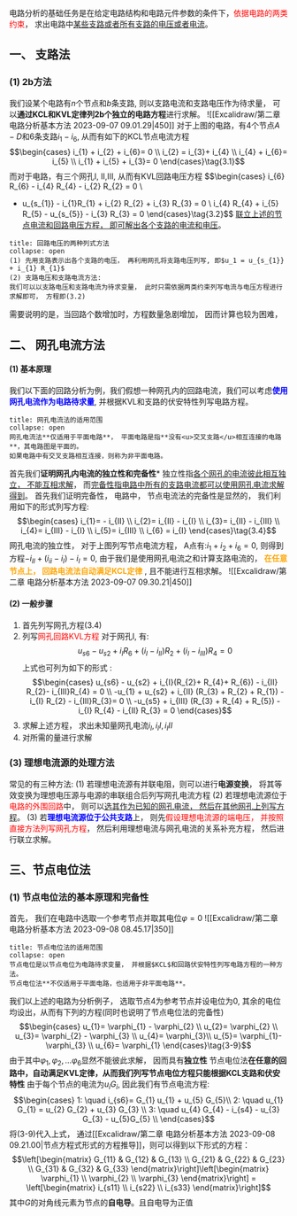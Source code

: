 电路分析的基础任务是在给定电路结构和电路元件参数的条件下，<mark style="background: transparent; color: red">依据电路的两类约束</mark>， 求出电路中<u>某些支路或者所有支路的电压或者电流</u>。

## 一、 支路法
### (1) 2b方法 
我们设某个电路有$n$个节点和$b$条支路, 则以支路电流和支路电压作为待求量， 可以**通过KCL和KVL定律列2b个独立的电路方程**进行求解。
![[Excalidraw/第二章 电路分析基本方法 2023-09-07 09.01.29|450]]
对于上图的电路，有4个节点$A -  D$和6条支路$i_1 - i_6$, 从而有如下的KCL节点电流方程
$$\begin{cases}
i_{1} + i_{2} + i_{6}= 0 \\ i_{2} = i_{3}+ i_{4} \\
i_{4} + i_{6}= i_{5}  \\
i_{1} + i_{5} + i_{3}= 0
\end{cases}\tag{3.1}$$
而对于电路，有三个网孔I, II,III, 从而有KVL回路电压方程
$$\begin{cases}
i_{6} R_{6} - i_{4} R_{4} - i_{2} R_{2} = 0  \\
- u_{s_{1}} - i_{1}R_{1} + i_{2} R_{2} + i_{3} R_{3} = 0 \\
i_{4} R_{4} + i_{5} R_{5} - u_{s_{5}} - i_{3} R_{3} = 0 
\end{cases}\tag{3.2}$$
<u>联立上述的节点电流和回路电压方程， 即可解出各个支路的电流和电压</u>。 

`````ad-note
title: 回路电压的两种列式方法
collapse: open
(1) 先用支路表示出各个支路的电压， 再利用网孔将支路电压列写, 即$u_1 = u_{s_{1}} + i_{1} R_{1}$
(2) 支路电压和支路电流方法: 
我们可以以支路电压和支路电流为待求变量， 此时只需依据两类约束列写电流与电压方程进行求解即可， 方程即(3.2)
`````

需要说明的是，当回路个数增加时，方程数量急剧增加， 因而计算也较为困难，

## 二、 网孔电流方法
#### (1) 基本原理
我们以下面的回路分析为例，我们假想一种网孔内的回路电流，我们可以考虑<b><mark style="background: transparent; color: blue">使用网孔电流作为电路待求量</mark></b>, 并根据KVL和支路的伏安特性列写电路方程。

`````ad-caution 
title: 网孔电流法的适用范围
collapse: open
网孔电流法**仅适用于平面电路**， 平面电路是指**没有<u>交叉支路</u>相互连接的电路**，其电路图是平面的。
如果电路中有交叉支路相互连接，则称为非平面电路。
`````

首先我们**证明网孔内电流的独立性和完备性***
独立性指<u>各个网孔的电流彼此相互独立， 不能互相求解</u>， 而<u>完备性指电路中所有的支路电流都可以使用网孔电流求解得到</u>。
首先我们证明完备性， 电路中， 节点电流法的完备性是显然的， 我们利用如下的形式列写方程:
$$\begin{cases}
i_{1}= - i_{II} \\ i_{2}= i_{II} - i_{I}  \\
i_{3}= i_{II} - i_{III}  \\
i_{4}= i_{III} - i_{I}  \\
i_{5}= i_{III}  \\
i_{6} = i_{I} 
\end{cases}\tag{3.4}$$
网孔电流的独立性， 对于上图列写节点电流方程， A点有:$i_1 + i_2  +i_{6}= 0$, 则得到方程$-i_{II} + (i_{ii} - i_{I}) - i_{I} = 0$, 由于我们是使用网孔电流之和计算支路电流的， <b><mark style="background: transparent; color: orange">在任意节点上， 回路电流法自动满足KCL定律</mark></b> , 且不能进行互相求解。
![[Excalidraw/第二章 电路分析基本方法 2023-09-07 09.30.21|450]]
#### (2) 一般步骤
1. 首先列写网孔方程(3.4)
2. 列写<mark style="background: transparent; color: red">网孔回路KVL方程</mark>
对于网孔I, 有:
$$u_{s6} - u_{s2} + i_{I} R_{6} + (i_{I} - i_{II})R_{2} + (i_{I}- i_{III})R_{4} = 0$$
上式也可列为如下的形式 :
$$\begin{cases} 
u_{s6} - u_{s2} + i_{I}(R_{2}+ R_{4}+ R_{6}) - i_{II} R_{2}- i_{III}R_{4} = 0 \\
-u_{1} + u_{s2} + i_{II} (R_{3} + R_{2} + R_{1}) - i_{I} R_{2} - i_{III}R_{3}= 0  \\
-u_{s5} + i_{III} (R_{3} + R_{4} + R_{5}) - i_{I} R_{4} - i_{II} R_{3} = 0
\end{cases}$$
3. 求解上述方程， 求出未知量网孔电流$i_I, i_II, i_III$
4. 对所需的量进行求解

### (3) 理想电流源的处理方法
常见的有三种方法: 
(1) 若理想电流源有并联电阻，则可以进行**电源变换**， 将其等效变换为理想电压源与电源的串联组合后列写网孔电流方程
(2) 若理想电流源位于<mark style="background: transparent; color: red">电路的外围回路</mark>中， 则可以<u>选其作为已知的网孔电流， 然后在其他网孔上列写方程</u>。
(3) 若<b><mark style="background: transparent; color: blue">理想电流源位于公共支路</mark></b>上，  则先<mark style="background: transparent; color: red">假设理想电流源的端电压， 并按照直接方法列写网孔方程</mark>， 然后利用理想电流与网孔电流的关系补充方程， 然后进行联立求解。

## 三、节点电位法
### (1) 节点电位法的基本原理和完备性
首先， 我们在电路中选取一个参考节点并取其电位$\varphi = 0$
![[Excalidraw/第二章 电路分析基本方法 2023-09-08 08.45.17|350]]
`````ad-caution 
title: 节点电位法的适用范围
collapse: open
节点电位是以节点电位为电路待求变量， 并根据$KCL$和回路伏安特性列写电路方程的一种方法。
节点电位法**不仅适用于平面电路，也适用于非平面电路**。
`````
我们以上述的电路为分析例子， 选取节点4为参考节点并设电位为0, 其余的电位均设出，从而有下列的方程(同时也说明了节点电位法的完备性)
$$\begin{cases} 
u_{1}= \varphi_{1} - \varphi_{2} \\
u_{2}= \varphi_{2} \\
u_{3}= \varphi_{2} - \varphi_{3} \\
u_{4}= \varphi_{3}\\
u_{5}= \varphi_{1}- \varphi_{3} \\
u_{6}= \varphi_{1} 
\end{cases}\tag{3-9}$$
由于其中$\varphi_1, \varphi_2, \dots \varphi_6$显然不能彼此求解， 因而具有**独立性**
节点电位法**在任意的回路中，自动满足KVL定律，从而我们列写节点电位方程只能根据KCL支路和伏安特性**
由于每个节点的电流为$u_i G_i$, 因此我们有节点电流方程: 
$$\begin{cases}
1: \quad  i_{s6}= G_{1} u_{1} + u_{5} G_{5}\\
2: \quad u_{1} G_{1} = u_{2} G_{2} + u_{3} G_{3} \\
3: \quad u_{4} G_{4} - i_{s4} - u_{3} G_{3} - u_{5}G_{5} \\
\end{cases}$$
将(3-9)代入上式， 通过[[Excalidraw/第二章 电路分析基本方法 2023-09-08 09.21.00|节点方程式形式的方程推导]]，则可以得到以下形式的方程：
$$\left[\begin{matrix}
G_{11} & G_{12} & G_{13}  \\ G_{21} & G_{22} & G_{23}  \\ G_{31} & G_{32} & G_{33} 
\end{matrix}\right]\left[\begin{matrix}
\varphi_{1} \\ \varphi_{2} \\ \varphi_{3}
\end{matrix}\right] = \left[\begin{matrix}
i_{s11}  \\ i_{s22}  \\  i_{s33}
\end{matrix}\right]$$
其中$G$的对角线元素为节点的**自电导**。且自电导为正值
